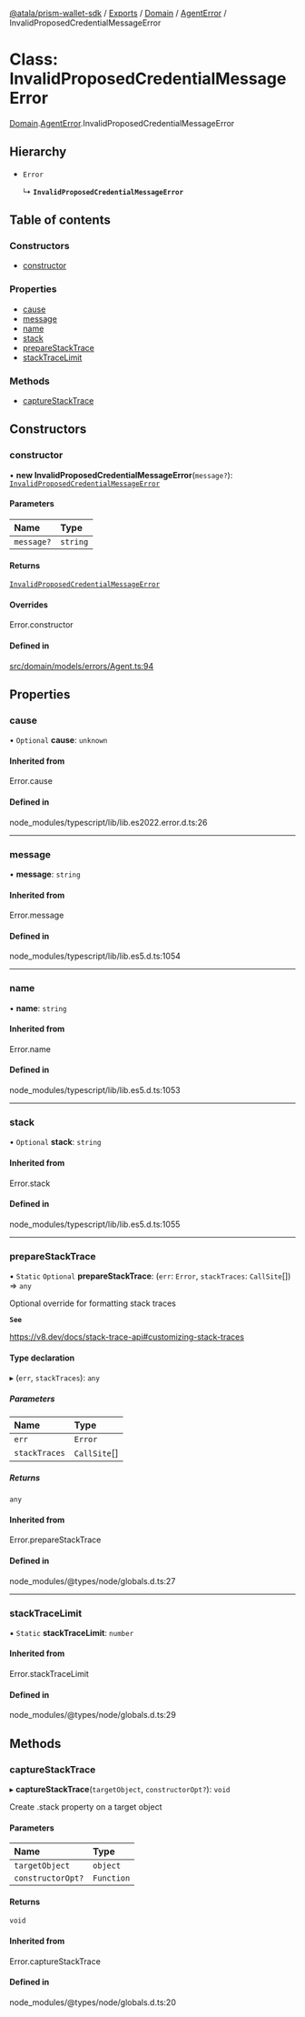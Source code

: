 [@atala/prism-wallet-sdk](../README.md) / [Exports](../modules.md) / [Domain](../modules/Domain.md) / [AgentError](../modules/Domain.AgentError.md) / InvalidProposedCredentialMessageError

# Class: InvalidProposedCredentialMessageError

[Domain](../modules/Domain.md).[AgentError](../modules/Domain.AgentError.md).InvalidProposedCredentialMessageError

## Hierarchy

- `Error`

  ↳ **`InvalidProposedCredentialMessageError`**

## Table of contents

### Constructors

- [constructor](Domain.AgentError.InvalidProposedCredentialMessageError.md#constructor)

### Properties

- [cause](Domain.AgentError.InvalidProposedCredentialMessageError.md#cause)
- [message](Domain.AgentError.InvalidProposedCredentialMessageError.md#message)
- [name](Domain.AgentError.InvalidProposedCredentialMessageError.md#name)
- [stack](Domain.AgentError.InvalidProposedCredentialMessageError.md#stack)
- [prepareStackTrace](Domain.AgentError.InvalidProposedCredentialMessageError.md#preparestacktrace)
- [stackTraceLimit](Domain.AgentError.InvalidProposedCredentialMessageError.md#stacktracelimit)

### Methods

- [captureStackTrace](Domain.AgentError.InvalidProposedCredentialMessageError.md#capturestacktrace)

## Constructors

### constructor

• **new InvalidProposedCredentialMessageError**(`message?`): [`InvalidProposedCredentialMessageError`](Domain.AgentError.InvalidProposedCredentialMessageError.md)

#### Parameters

| Name | Type |
| :------ | :------ |
| `message?` | `string` |

#### Returns

[`InvalidProposedCredentialMessageError`](Domain.AgentError.InvalidProposedCredentialMessageError.md)

#### Overrides

Error.constructor

#### Defined in

[src/domain/models/errors/Agent.ts:94](https://github.com/hyperledger/identus-edge-agent-sdk-ts/blob/3c504bead94c87cd52de807c230d8a674846dce5/src/domain/models/errors/Agent.ts#L94)

## Properties

### cause

• `Optional` **cause**: `unknown`

#### Inherited from

Error.cause

#### Defined in

node_modules/typescript/lib/lib.es2022.error.d.ts:26

___

### message

• **message**: `string`

#### Inherited from

Error.message

#### Defined in

node_modules/typescript/lib/lib.es5.d.ts:1054

___

### name

• **name**: `string`

#### Inherited from

Error.name

#### Defined in

node_modules/typescript/lib/lib.es5.d.ts:1053

___

### stack

• `Optional` **stack**: `string`

#### Inherited from

Error.stack

#### Defined in

node_modules/typescript/lib/lib.es5.d.ts:1055

___

### prepareStackTrace

▪ `Static` `Optional` **prepareStackTrace**: (`err`: `Error`, `stackTraces`: `CallSite`[]) => `any`

Optional override for formatting stack traces

**`See`**

https://v8.dev/docs/stack-trace-api#customizing-stack-traces

#### Type declaration

▸ (`err`, `stackTraces`): `any`

##### Parameters

| Name | Type |
| :------ | :------ |
| `err` | `Error` |
| `stackTraces` | `CallSite`[] |

##### Returns

`any`

#### Inherited from

Error.prepareStackTrace

#### Defined in

node_modules/@types/node/globals.d.ts:27

___

### stackTraceLimit

▪ `Static` **stackTraceLimit**: `number`

#### Inherited from

Error.stackTraceLimit

#### Defined in

node_modules/@types/node/globals.d.ts:29

## Methods

### captureStackTrace

▸ **captureStackTrace**(`targetObject`, `constructorOpt?`): `void`

Create .stack property on a target object

#### Parameters

| Name | Type |
| :------ | :------ |
| `targetObject` | `object` |
| `constructorOpt?` | `Function` |

#### Returns

`void`

#### Inherited from

Error.captureStackTrace

#### Defined in

node_modules/@types/node/globals.d.ts:20
